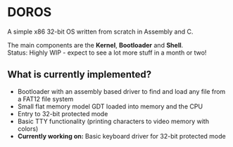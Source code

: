 # DOROS
A simple x86 32-bit OS written from scratch in Assembly and C.

The main components are the **Kernel**, **Bootloader** and **Shell**.<br>
Status: Highly WIP - expect to see a lot more stuff in a month or two!

## What is currently implemented?
- Bootloader with an assembly based driver to find and load any file from a FAT12 file system
- Small flat memory model GDT loaded into memory and the CPU
- Entry to 32-bit protected mode
- Basic TTY functionality (printing characters to video memory with colors)
- **Currently working on:** Basic keyboard driver for 32-bit protected mode
